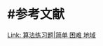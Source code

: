 # #参考文献

[Link: 算法练习题|简单 困难 地域](http://www.coolpython.net/python_primary/algorithm_exercises/index.html)